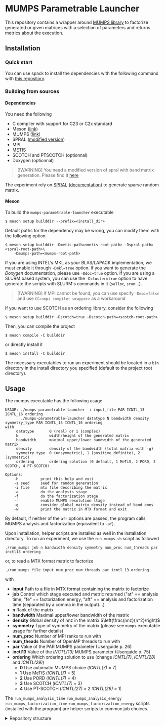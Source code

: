 # MUMPS Parametrable Launcher

This repository contains a wrapper around [MUMPS library](https://mumps-solver.org) to factorize generated
or given matrices with a selection of parameters and returns metrics about the execution.

## Installation

### Quick start

You can use spack to install the dependencies with the following command with [this repository](<>).

### Building from sources

#### Dependencies

You need the following

- C compiler with support for C23 or C2x standard
- Meson ([link](https://mesonbuild.com/SimpleStart.html#installing-meson))
- MUMPS ([link](https://mumps-solver.org/index.php?page=dwnld))
- SPRAL ([modified version](https://github.com/corentinbeaulieu/spral-band-matrix-generator))
- MPI
- METIS
- SCOTCH and PTSCOTCH (optionnal)
- Doxygen (optionnal)

> \[!WARNING\]
> You need a modified version of spral with band matrix generation.
> Please find it [here](https://github.com/corentinbeaulieu/spral-band-matrix-generator)

The experiment rely on [SPRAL](https://github.com/ralna/spral) ([documentation](https://www.numerical.rl.ac.uk/spral/doc/latest/C/))
to generate sparse random matrix.

#### Meson

To build the `mumps-parametrable-launcher` executable

```
$ meson setup builddir --prefix=<install_dir>
```

Default paths for the dependency may be wrong, you can modify them with the following option

```
$ meson setup builddir -Dmetis-path=<metis-root-path> -Dspral-path=<spral-root-path>\
    -Dmumps-path=<mumps-root-path>
```

If you are using INTEL's MKL as your BLAS/LAPACK implementation, we must enable it through `-Dmkl=true` option.
If you want to generate the *Doxygen* documentation, please use `-Ddoc=true` option.
If you are using a SLURM based system, you can use the `-Dcluster=true` option to have generate the scripts with
SLURM's commands in it (`salloc`, `srun`...).

> \[!WARNING\]
> If MPI cannot be found, you can use specify `-Dmpi=false` and use `CC=<mpi compiler wrapper>` as a workaround

If you want to use SCOTCH as an ordering library, consider the following

```
$ meson setup builddir -Dscotch=true -Dscotch-path=<scotch-root-path>
```

Then, you can compile the project

```
$ meson compile -C builddir
```

or directly install it

```
$ meson install -C builddir
```

The necessary executables to run an experiment should be located in a `bin` directory in the install directory you specified
(default to the project root directory).

## Usage

The mumps executable has the following usage

```
USAGE: ./mumps-parametrable-launcher -i input_file PAR ICNTL_13 ICNTL_16 ordering
       ./mumps-parametrable-launcher datatype N bandwidth density symmetry_type PAR ICNTL_13 ICNTL_16 ordering
with
     datatype       0 (real) or 1 (complex)
     N              width/height of the generated matrix
     bandwidth      maximal upper/lower bandwidth of the generated matrix
     density        density of the bandwidth (total matrix with -g)
     symmetry_type  0 (unsymmetric), 1 (positive_definite), 2 (symmetric)
     ordering       ordering solution (0 default, 1 MeTiS, 2 PORD, 3 SCOTCH, 4 PT-SCOTCH)

Options:
    -h	        print this help and exit
    -s seed 	seed for random generation
    -i file     mtx file describing the matrix
    -a          do the analysis stage
    -f          do the factorization stage
    -r          enable MUMPS resolution stage
    -g          consider global matrix density instead of band ones
    -w          print the matrix in MTX format and exit
```

By default, if neither of the `afr` options are passed, the program calls MUMPS analysis and factorization
(equivalent to `-af`).

Upon installation, helper scripts are installed as well in the installation directory. To run an experiment, we use the `run_mumps.sh` script as followed

```
./run_mumps job n bandwidth density symmetry num_proc num_threads par inctl13 ordering
```

or, to read a MTX format matrix to factorize

```
./run_mumps_file input num_proc num_threads par icntl_13 ordering
```

with

- **input** Path to a file in MTX format containing the matrix to factorize
- **job** Control which stage executed and metric returned ("at" == analysis time, "fe" == factorization energy, "aft" == analysis and factorization time (separated by a comma in the output)...)
- **n** Rank of the matrix
- **bandwidth** Maximal upper/lower bandwidth of the matrix
- **density** Global density of nnz in the matrix $\left(\frac{nnz}{n^2}\right)$
- **symmetry** Type of symmetry of the matrix (please see `mumps` executable usage for further details)
- **num_proc** Number of MPI ranks to run with
- **num_theads** Number of OpenMP threads to run with
- **par** Value of the PAR MUMPS parameter (Userguide p. 26)
- **inctl13** Value of the _INCTL(13)_ MUMPS parameter (Userguide p. 75)
- **ordering** Which ordering solution to use (change _ICNTL(7)_, _ICNTL(28)_ and _ICNTL(29)_)
  - **0** Use automatic MUMPS choice (_ICNTL(7)_ = 7)
  - **1** Use MeTiS (_ICNTL(7)_ = 5)
  - **2** Use PORD  (_ICNTL(7)_ = 4)
  - **3** Use SCOTCH (_ICNTL(7)_ = 3)
  - **4** Use PT-SCOTCH (_ICNTL(27)_ = 2 _ICNTL(29)_ = 1)

The `run_mumps_analysis_time` `run_mumps_analysis_energy` `run_mumps_factorization_time` `run_mumps_factorization_energy`
scripts (installed with the program) are helper scripts to common job choices.

<details>
<summary> Repository structure </summary>

In this folder, we have the following files/directories

- `config.json`: the configuration file for the ML-KAPS experiment.
- `src/`: directory with the sources of a program calling MUMPS resolution on it.
- `include/`: directory with the include files needed to compile the project.
- `scripts/`: directory with the template launching scripts modified during the building of the project.
- `doc/`: directory with the generated documentation of this project (please see below for generation).
- `meson.build`: meson configuration to build and install the project

</details>
